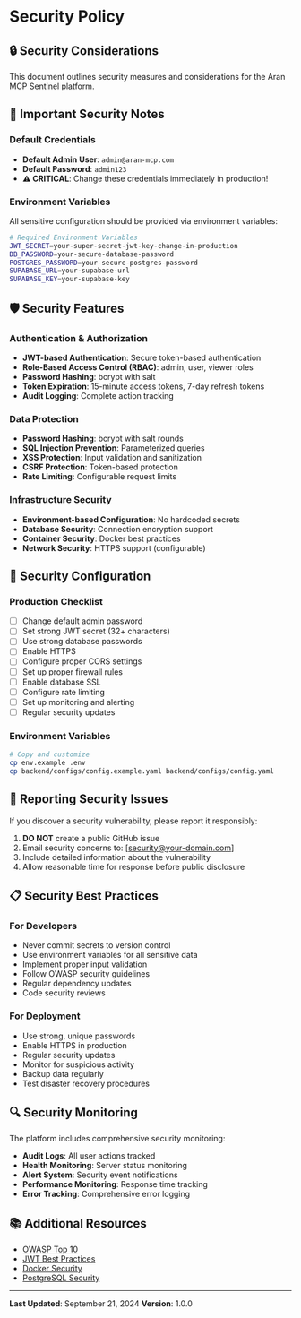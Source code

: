 # Security Policy

## 🔒 Security Considerations

This document outlines security measures and considerations for the Aran MCP Sentinel platform.

## 🚨 Important Security Notes

### Default Credentials
- **Default Admin User**: `admin@aran-mcp.com`
- **Default Password**: `admin123`
- **⚠️ CRITICAL**: Change these credentials immediately in production!

### Environment Variables
All sensitive configuration should be provided via environment variables:

```bash
# Required Environment Variables
JWT_SECRET=your-super-secret-jwt-key-change-in-production
DB_PASSWORD=your-secure-database-password
POSTGRES_PASSWORD=your-secure-postgres-password
SUPABASE_URL=your-supabase-url
SUPABASE_KEY=your-supabase-key
```

## 🛡️ Security Features

### Authentication & Authorization
- **JWT-based Authentication**: Secure token-based authentication
- **Role-Based Access Control (RBAC)**: admin, user, viewer roles
- **Password Hashing**: bcrypt with salt
- **Token Expiration**: 15-minute access tokens, 7-day refresh tokens
- **Audit Logging**: Complete action tracking

### Data Protection
- **Password Hashing**: bcrypt with salt rounds
- **SQL Injection Prevention**: Parameterized queries
- **XSS Protection**: Input validation and sanitization
- **CSRF Protection**: Token-based protection
- **Rate Limiting**: Configurable request limits

### Infrastructure Security
- **Environment-based Configuration**: No hardcoded secrets
- **Database Security**: Connection encryption support
- **Container Security**: Docker best practices
- **Network Security**: HTTPS support (configurable)

## 🔧 Security Configuration

### Production Checklist
- [ ] Change default admin password
- [ ] Set strong JWT secret (32+ characters)
- [ ] Use strong database passwords
- [ ] Enable HTTPS
- [ ] Configure proper CORS settings
- [ ] Set up proper firewall rules
- [ ] Enable database SSL
- [ ] Configure rate limiting
- [ ] Set up monitoring and alerting
- [ ] Regular security updates

### Environment Variables
```bash
# Copy and customize
cp env.example .env
cp backend/configs/config.example.yaml backend/configs/config.yaml
```

## 🚨 Reporting Security Issues

If you discover a security vulnerability, please report it responsibly:

1. **DO NOT** create a public GitHub issue
2. Email security concerns to: [security@your-domain.com]
3. Include detailed information about the vulnerability
4. Allow reasonable time for response before public disclosure

## 📋 Security Best Practices

### For Developers
- Never commit secrets to version control
- Use environment variables for all sensitive data
- Implement proper input validation
- Follow OWASP security guidelines
- Regular dependency updates
- Code security reviews

### For Deployment
- Use strong, unique passwords
- Enable HTTPS in production
- Regular security updates
- Monitor for suspicious activity
- Backup data regularly
- Test disaster recovery procedures

## 🔍 Security Monitoring

The platform includes comprehensive security monitoring:

- **Audit Logs**: All user actions tracked
- **Health Monitoring**: Server status monitoring
- **Alert System**: Security event notifications
- **Performance Monitoring**: Response time tracking
- **Error Tracking**: Comprehensive error logging

## 📚 Additional Resources

- [OWASP Top 10](https://owasp.org/www-project-top-ten/)
- [JWT Best Practices](https://tools.ietf.org/html/rfc7519)
- [Docker Security](https://docs.docker.com/engine/security/)
- [PostgreSQL Security](https://www.postgresql.org/docs/current/security.html)

---

**Last Updated**: September 21, 2024
**Version**: 1.0.0
